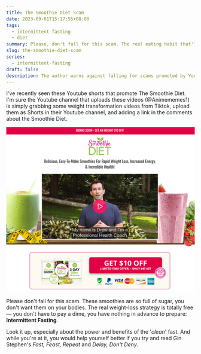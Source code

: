 ```yaml
---
title: The Smoothie Diet Scam
date: 2023-09-01T15:17:55+08:00
tags:
  - intermittent-fasting
  - diet
summary: Please, don't fall for this scam. The real eating habit that'll totally bring weight-loss and health benefits is Intermittent Fasting. Trust me.
slug: the-smoothie-diet-scam
series:
  - intermittent-fasting
draft: false
description: The author warns against falling for scams promoted by YouTube shorts, particularly those advertising The Smoothie Diet. They explain that these smoothies are often high in sugar and ineffective for weight loss. Instead, the author advocates for intermittent fasting, particularly the "clean" fast, as a free and effective strategy. They recommend looking into the benefits of fasting and reading Gin Stephens' books Fast, Feast, Repeat and Delay, Don't Deny for more guidance.
---
```


I've recently seen these Youtube shorts that promote The Smoothie Diet. I'm sure the Youtube channel that uploads these videos (@Animememes1) is simply grabbing some weight transformation videos from Tiktok, upload them as Shorts in their Youtube channel, and adding a link in the comments about the Smoothie Diet.

![The Smoothie Diet Homepage](the-smoothie-diet-homepage.png)

Please don't fall for this scam. These smoothies are so full of sugar, you don't want them on your bodies. The real weight-loss strategy is totally free &mdash; you don't have to pay a dime, you have nothing in advance to prepare: **Intermittent Fasting**. 

Look it up, especially about the power and benefits of the '*clean*' fast. And while you're at it, you would help yourself better if you try and read Gin Stephen's *Fast, Feast, Repeat* and *Delay, Don't Deny*.
